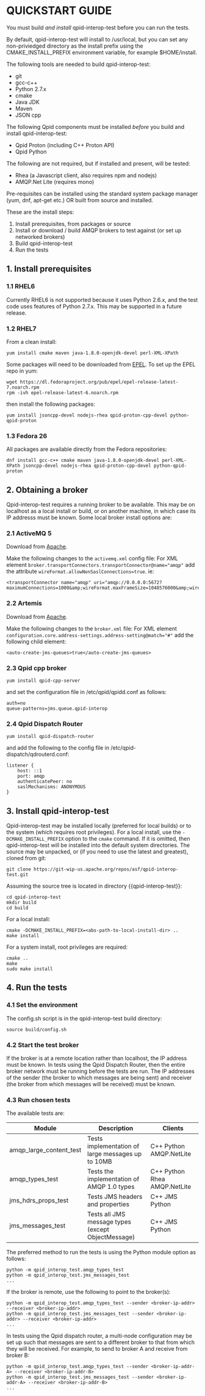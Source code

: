 <!--

Licensed to the Apache Software Foundation (ASF) under one
or more contributor license agreements.  See the NOTICE file
distributed with this work for additional information
regarding copyright ownership.  The ASF licenses this file
to you under the Apache License, Version 2.0 (the
"License"); you may not use this file except in compliance
with the License.  You may obtain a copy of the License at

  http://www.apache.org/licenses/LICENSE-2.0

Unless required by applicable law or agreed to in writing,
software distributed under the License is distributed on an
"AS IS" BASIS, WITHOUT WARRANTIES OR CONDITIONS OF ANY
KIND, either express or implied.  See the License for the
specific language governing permissions and limitations
under the License.

-->

# QUICKSTART GUIDE

You must build *and install* qpid-interop-test before you can run the tests.

By default, qpid-interop-test will install to /usr/local, but you can set any
non-priviedged directory as the install prefix using the CMAKE_INSTALL_PREFIX
environment variable, for example $HOME/install.

The following tools are needed to build qpid-interop-test:

 * git
 * gcc-c++
 * Python 2.7.x
 * cmake
 * Java JDK
 * Maven
 * JSON cpp

The following Qpid components must be installed *before* you build and install
qpid-interop-test:

 * Qpid Proton (including C++ Proton API)
 * Qpid Python

The following are not required, but if installed and present, will be tested:

 * Rhea (a Javascript client, also requires npm and nodejs)
 * AMQP.Net Lite (requires mono)

Pre-requisites can be installed using the standard system package manager (yum,
dnf, apt-get etc.) OR built from source and installed.

These are the install steps:

1. Install prerequisites, from packages or source
2. Install or download / build AMQP brokers to test against (or set up networked brokers)
3. Build qpid-interop-test
4. Run the tests

## 1. Install prerequisites

### 1.1 RHEL6

Currently RHEL6 is not supported because it uses Python 2.6.x, and the test code uses
features of Python 2.7.x. This may be supported in a future release.

### 1.2 RHEL7

From a clean install:

````
yum install cmake maven java-1.8.0-openjdk-devel perl-XML-XPath
````

Some packages will need to be downloaded from [EPEL](https://fedoraproject.org/wiki/EPEL).
To set up the EPEL repo in yum:

````
wget https://dl.fedoraproject.org/pub/epel/epel-release-latest-7.noarch.rpm
rpm -ivh epel-release-latest-6.noarch.rpm
````

then install the following packages:

````
yum install jsoncpp-devel nodejs-rhea qpid-proton-cpp-devel python-qpid-proton
````

### 1.3 Fedora 26

All packages are available directly from the Fedora repositories:

````
dnf install gcc-c++ cmake maven java-1.8.0-openjdk-devel perl-XML-XPath jsoncpp-devel nodejs-rhea qpid-proton-cpp-devel python-qpid-proton
````

## 2. Obtaining a broker

Qpid-interop-test requires a running broker to be available. This
may be on localhost as a local install or build, or on another machine, in which case its
IP addresss must be known. Some local broker install options are:

### 2.1 ActiveMQ 5

Download from [Apache](http://activemq.apache.org/download.html).

Make the following changes to the `activemq.xml` config file: For XML element
`broker.transportConnectors.transportConnector@name="amqp"` add the attribute
`wireFormat.allowNonSaslConnections=true`. ie:

````
<transportConnector name="amqp" uri="amqp://0.0.0.0:5672?maximumConnections=1000&amp;wireFormat.maxFrameSize=1048576000&amp;wireFormat.allowNonSaslConnections=true"/>
````

### 2.2 Artemis

Download from [Apache](https://activemq.apache.org/artemis/download.html).

Make the following changes to the `broker.xml` file: For XML element
`configuration.core.address-settings.address-setting@match="#"` add the following child element:

````
<auto-create-jms-queues>true</auto-create-jms-queues>
````

### 2.3 Qpid cpp broker

    yum install qpid-cpp-server

and set the configuration file in /etc/qpid/qpidd.conf as follows:

````
auth=no
queue-patterns=jms.queue.qpid-interop
````

### 2.4 Qpid Dispatch Router

    yum install qpid-dispatch-router

and add the following to the config file in /etc/qpid-dispatch/qdrouterd.conf:

````
listener {
    host: ::1
    port: amqp
    authenticatePeer: no
    saslMechanisms: ANONYMOUS
}

````

## 3. Install qpid-interop-test

Qpid-interop-test may be installed locally (preferred for local builds) or to the system
(which requires root privileges). For a local install, use the `-DCMAKE_INSTALL_PREFIX`
option to the `cmake` command. If it is omitted, then qpid-interop-test will be installed
into the default system directories.  The source may be unpacked, or (if you need to use the
latest and greatest), cloned from git:

````
git clone https://git-wip-us.apache.org/repos/asf/qpid-interop-test.git
````

Assuming the source tree is located in directory {{qpid-interop-test}}:

````
cd qpid-interop-test
mkdir build
cd build
````
For a local install:

````
cmake -DCMAKE_INSTALL_PREFIX=<abs-path-to-local-install-dir> ..
make install
````

For a system install, root privileges are required:

````
cmake ..
make
sudo make install

````

## 4. Run the tests

### 4.1 Set the environment

The config.sh script is in the qpid-interop-test build directory: 

````
source build/config.sh
````

### 4.2 Start the test broker

If the broker is at a remote location rather than localhost, the IP address must be known.  In tests using
the Qpid Dispatch Router, then the entire broker network must be running before the tests are run. The IP
addresses of the sender (the broker to which messages are being sent) and receiver (the broker from which
messages will be received) must be known.

### 4.3 Run chosen tests

The available tests are:

| Module | Description | Clients |
| ------ | ----------- | ------- |
| amqp_large_content_test | Tests implementation of large messages up to 10MB | C++ Python AMQP.NetLite |
| amqp_types_test | Tests the implementation of AMQP 1.0 types | C++ Python Rhea AMQP.NetLite |
| jms_hdrs_props_test | Tests JMS headers and properties | C++ JMS Python |
| jms_messages_test | Tests all JMS message types (except ObjectMessage) | C++ JMS Python |

The preferred method to run the tests is using the Python module option as follows:

````
python -m qpid_interop_test.amqp_types_test
python -m qpid_interop_test.jms_messages_test
...
````

If the broker is remote, use the following to point to the broker(s):

````
python -m qpid_interop_test.amqp_types_test --sender <broker-ip-addr> --receiver <broker-ip-addr>
python -m qpid_interop_test.jms_messages_test --sender <broker-ip-addr> --receiver <broker-ip-addr>
...
````

In tests using the Qpid dispatch router, a multi-node configuration may be set up such that messages
are sent to a different broker to that from which they will be received. For example, to send to
broker A and receive from broker B:

````
python -m qpid_interop_test.amqp_types_test --sender <broker-ip-addr-A> --receiver <broker-ip-addr-B>
python -m qpid_interop_test.jms_messages_test --sender <broker-ip-addr-A> --receiver <broker-ip-addr-B>
...
````

